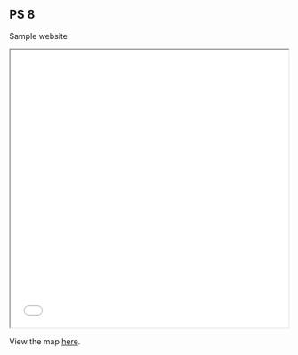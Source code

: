 ## PS 8

Sample website

<iframe src="ps8_folium.html" height="500" width="500"></iframe>

View the map [here](ps8_folium.html).
